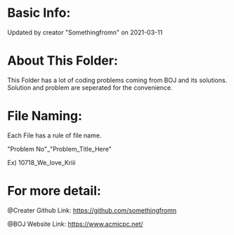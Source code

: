 # Basic Info:

Updated by creator "Somethingfromn" on 2021-03-11

# About This Folder:

This Folder has a lot of coding problems coming from BOJ and its solutions. 
Solution and problem are seperated for the convenience.

# File Naming:

Each File has a rule of file name.

"Problem No"_"Problem_Title_Here"

Ex) 10718_We_love_Kriii


# For more detail:

@Creater Github Link:
https://github.com/somethingfromn

@BOJ Website Link:
https://www.acmicpc.net/
